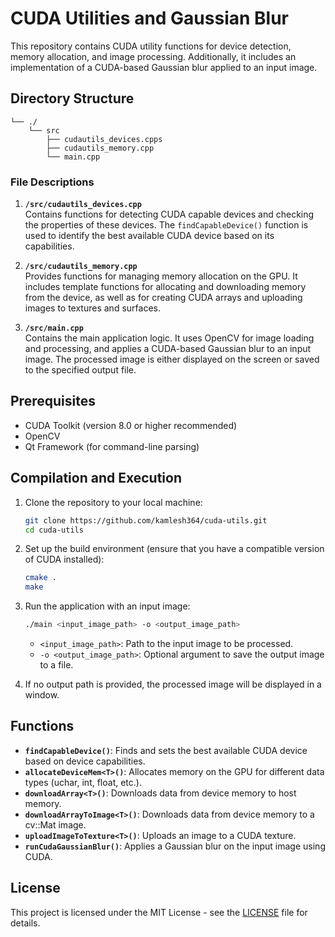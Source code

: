
# CUDA Utilities and Gaussian Blur

This repository contains CUDA utility functions for device detection, memory allocation, and image processing. Additionally, it includes an implementation of a CUDA-based Gaussian blur applied to an input image.

## Directory Structure

```
└── ./ 
    └── src
        ├── cudautils_devices.cpps
        ├── cudautils_memory.cpp
        └── main.cpp
```

### File Descriptions

1. **`/src/cudautils_devices.cpp`**  
   Contains functions for detecting CUDA capable devices and checking the properties of these devices. The `findCapableDevice()` function is used to identify the best available CUDA device based on its capabilities.

2. **`/src/cudautils_memory.cpp`**  
   Provides functions for managing memory allocation on the GPU. It includes template functions for allocating and downloading memory from the device, as well as for creating CUDA arrays and uploading images to textures and surfaces.

3. **`/src/main.cpp`**  
   Contains the main application logic. It uses OpenCV for image loading and processing, and applies a CUDA-based Gaussian blur to an input image. The processed image is either displayed on the screen or saved to the specified output file.

## Prerequisites

- CUDA Toolkit (version 8.0 or higher recommended)
- OpenCV
- Qt Framework (for command-line parsing)

## Compilation and Execution

1. Clone the repository to your local machine:
   ```bash
   git clone https://github.com/kamlesh364/cuda-utils.git
   cd cuda-utils
   ```

2. Set up the build environment (ensure that you have a compatible version of CUDA installed):
   ```bash
   cmake .
   make
   ```

3. Run the application with an input image:
   ```bash
   ./main <input_image_path> -o <output_image_path>
   ```

   - `<input_image_path>`: Path to the input image to be processed.
   - `-o <output_image_path>`: Optional argument to save the output image to a file.

4. If no output path is provided, the processed image will be displayed in a window.

## Functions

- **`findCapableDevice()`**: Finds and sets the best available CUDA device based on device capabilities.
- **`allocateDeviceMem<T>()`**: Allocates memory on the GPU for different data types (uchar, int, float, etc.).
- **`downloadArray<T>()`**: Downloads data from device memory to host memory.
- **`downloadArrayToImage<T>()`**: Downloads data from device memory to a cv::Mat image.
- **`uploadImageToTexture<T>()`**: Uploads an image to a CUDA texture.
- **`runCudaGaussianBlur()`**: Applies a Gaussian blur on the input image using CUDA.

## License

This project is licensed under the MIT License - see the [LICENSE](LICENSE) file for details.
